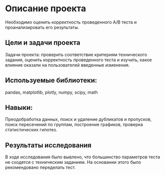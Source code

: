 # Описание проекта

Необходимо оценить корректность проведенного А/В теста и проанализировать его результаты.

## Цели и задачи проекта

Задачи проекта: проверить соответствие критериям технического задания, оценить корректность проведенного теста и изучить, какое влияние оказали на пользователей введенные изменения.

## Используемые библиотеки:

pandas, matplotlib, plotly, numpy, scipy, math

## Навыки:

Преодобработка данных, поиск и удаление дубликатов и пропусков, поиск пересечений по группам, построение графиков, проверка статистических гипотез.

## Результаты исследования

В ходе исследования было вывлено, что большинство параметров теста не сходятся с техническим заданием. На основании этого было рекомендовано переделать тест.
